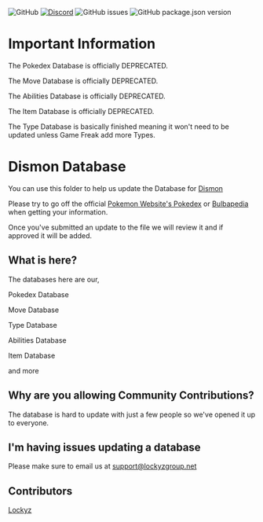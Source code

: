 ![GitHub](https://img.shields.io/github/license/lockyz/Dismon?style=for-the-badge)
[![Discord](https://img.shields.io/discord/595881103672475665?logo=Discord&style=for-the-badge)](https://discord.gg/eRPsZns)
![GitHub issues](https://img.shields.io/github/issues/lockyz/Dismon?logo=GitHub&style=for-the-badge)
![GitHub package.json version](https://img.shields.io/github/package-json/v/lockyz/Dismon?logo=GitHub&style=for-the-badge)

# Important Information
The Pokedex Database is officially DEPRECATED.

The Move Database is officially DEPRECATED.

The Abilities Database is officially DEPRECATED.

The Item Database is officially DEPRECATED.

The Type Database is basically finished meaning it won't need to be updated unless Game Freak add more Types.

# Dismon Database
You can use this folder to help us update the Database for [Dismon](https://github.com/lockyz/Dismon)

Please try to go off the official [Pokemon Website's Pokedex](https://www.pokemon.com/us/pokedex/) or [Bulbapedia](https://bulbapedia.bulbagarden.net/wiki/Category:Pok%C3%A9mon_by_generation) when getting your information.

Once you've submitted an update to the file we will review it and if approved it will be added.

## What is here?
The databases here are our,

Pokedex Database

Move Database

Type Database

Abilities Database

Item Database

and more

## Why are you allowing Community Contributions?
The database is hard to update with just a few people so we've opened it up to everyone.

## I'm having issues updating a database
Please make sure to email us at support@lockyzgroup.net

## Contributors
[Lockyz](https://github.com/lockyz)
